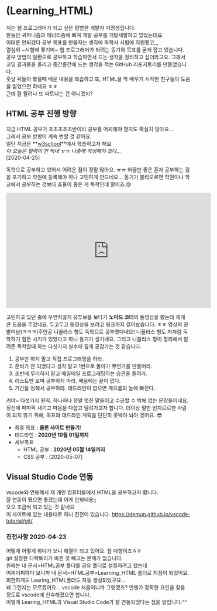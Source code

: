 # (Learning_HTML)

저는 웹 프로그래머가 되고 싶은 평범한 개발자 지망생입니다.  
한동안 귀차니즘과 매너리즘에 빠져 개발 공부를 개발새발하고 있었는데요.  
이대론 안되겠다 공부 목표를 만들자는 생각에 독학사 시험에 지원했고,,,  
열심히 ~시험에 쫓기며~ 웹 프로그래머가 되려는 동기와 목표를 굳게 잡고 있습니다.  
공부 방법의 일환으로 공부하고 학습하면서 드는 생각을 정리하고 싶더라고요.
그래서 코딩 결과물을 올리고 중간중간에 드는 생각을 적는 GitHub 리포지토리를 만들었습니다.  
훗날 뒤돌아 봤을때 배운 내용을 복습하고 또, HTML을 막 배우기 시작한 친구들이 도움을 얻었으면 하네요 ㅎㅎ  
근데 잘 돨려나 또 파토나는 건 아니겠지?  

## HTML 공부 진행 방향

지금 HTML 공부가 초초초초초반이라 공부를 어찌해야 할지도 확실치 않아요...  
그래서 공부 방향이 계속 변할 것 같아요.  
일단 지금은 **[w3school](https://www.w3schools.com/html/default.asp)**에서 학습하고자 해요  
*아 오늘은 필력이 안 먹네 ㅠㅠ 나중에 작성해야 겠다...*  
[2020-04-25]  
  
독학으로 공부하고 있어서 어려운 점이 정말 많아요. ㅠㅠ 허울만 좋은 혼자 공부하는 길을 포기하고 학원에 등록해야 하나 고민하게 만드네요... 동기가 불타오르면 학원이나 학교에서 공부하는 것보다 효율이 좋은 게 독학인데 말이죠.😢  

<iframe width="560" height="315" src="https://www.youtube.com/embed/FF6CF8TZIhE" frameborder="0" allow="accelerometer; autoplay; encrypted-media; gyroscope; picture-in-picture" allowfullscreen></iframe>  

고민하고 있던 중에 우연치않게 유투브를 보다가 **노마드 코더**의 동영상을 봤는데 제게 큰 도움을 주었네요. 두고두고 동영상을 보려고 링크까지 걸어놨습니다. ㅎㅎ 영상의 장발미남(ㅋㅋㅋ)주인공 니꼴라스 형도 독학으로 공부했다네요! 니꼴라스 형도 저처럼 독학하기 힘든 시기가 있었다고 하니 용기가 생기네요. 그리고 니꼴라스 형이 정리해서 알려준 독학할때 하는 다섯가지 실수에 깊게 공감가는 것 같습니다.  

1. 공부만 하지 말고 직접 프로그래밍을 하라.
2. 준비가 안 되었다고 생각 말고 1번으로 돌아가 무언가를 만들어라.
3. 초반에 무리하지 말고 매일매일 프로그래밍하는 습관을 들여라.
4. 리스트만 보며 공부하지 마라. 배움에는 끝이 없다.
5. 기간을 정해서 공부하라. 데드라인이 없으면 게으름의 늪에 빠진다.

키야~ 다섯가지 원칙. 하나하나 정말 멋진 말들이고 수긍할 수 밖에 없는 문장들이네요. 정신에 파파팍 새기고 마음을 다잡고 달려가고자 합니다. 더이상 말만 번지르르한 사람이 되지 않기 위해, 목표와 데드라인 계획을 단단히 못박아 놔야 겠어요. 😎

- 최종 목표 : **클론 사이트 만들기**!
- 데드라인 : **2020년 10월 01일까지**
- 세부목표
  - HTML 공부 : **2020년 05월 14일까지**
  - CSS 공부 :
[2020-05-07]

## Visual Studio Code 연동

vscode와 연동해서 제 개인 컴퓨터들에서 HTML을 공부하고자 합니다.  
잘 연동이 됐으면 좋겠는데 이게 안되네용;;  
오오 조금씩 되고 있는 것 같네요  
이 사이트에 있는 내용대로 하니 진전이 있습니다. <https://demun.github.io/vscode-tutorial/git/>  

### 진전사항 2020-04-23

어떻게 어떻게 하다가 보니 해결이 되고 있어요. 참 다행이죠ㅎㅎ  
git 설정한 디렉토리가 바뀐 것 빼고는 문제가 없습니다.  
원래는 내 문서>HTML공부 폴더를 공유 폴더로 설정하려고 했는데  
어찌어찌하다 보니까 내 문서>HTML공부>Learning_HTML 폴더로 지정이 되었어요. 희한하게도 Learing_HTML폴더도 자동 생성되었구요...  
왜 그런지는 모르겠어요... vscode 처음이니까 그렇겠죠? 언젠가 정확한 요인을 찾을 정도로 vscode에 친숙해졌으면 합니다.  
이렇게 Learing_HTML과 Visual Studio Code가 잘 연동되었다는 점을 알립니다.^^  
